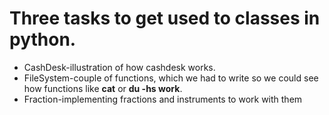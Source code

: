 Three tasks to get used to classes in python.
============================================
-  CashDesk-illustration of how cashdesk works. 
-  FileSystem-couple of functions, which we had to write 
   so we could see how functions like **cat** or **du -hs work**.
-  Fraction-implementing fractions and instruments to work with them
